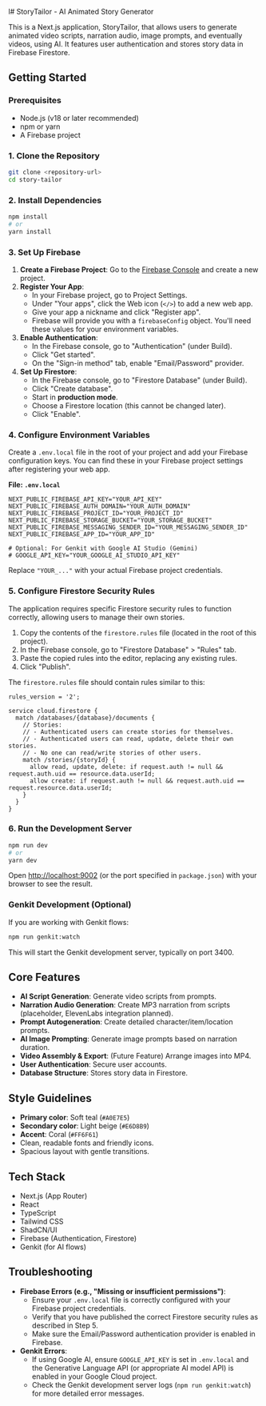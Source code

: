 l# StoryTailor - AI Animated Story Generator

This is a Next.js application, StoryTailor, that allows users to generate animated video scripts, narration audio, image prompts, and eventually videos, using AI. It features user authentication and stores story data in Firebase Firestore.

## Getting Started

### Prerequisites

- Node.js (v18 or later recommended)
- npm or yarn
- A Firebase project

### 1. Clone the Repository

```bash
git clone <repository-url>
cd story-tailor
```

### 2. Install Dependencies

```bash
npm install
# or
yarn install
```

### 3. Set Up Firebase

1.  **Create a Firebase Project**: Go to the [Firebase Console](https://console.firebase.google.com/) and create a new project.
2.  **Register Your App**:
    *   In your Firebase project, go to Project Settings.
    *   Under "Your apps", click the Web icon (`</>`) to add a new web app.
    *   Give your app a nickname and click "Register app".
    *   Firebase will provide you with a `firebaseConfig` object. You'll need these values for your environment variables.
3.  **Enable Authentication**:
    *   In the Firebase console, go to "Authentication" (under Build).
    *   Click "Get started".
    *   On the "Sign-in method" tab, enable "Email/Password" provider.
4.  **Set Up Firestore**:
    *   In the Firebase console, go to "Firestore Database" (under Build).
    *   Click "Create database".
    *   Start in **production mode**.
    *   Choose a Firestore location (this cannot be changed later).
    *   Click "Enable".

### 4. Configure Environment Variables

Create a `.env.local` file in the root of your project and add your Firebase configuration keys. You can find these in your Firebase project settings after registering your web app.

**File: `.env.local`**
```env
NEXT_PUBLIC_FIREBASE_API_KEY="YOUR_API_KEY"
NEXT_PUBLIC_FIREBASE_AUTH_DOMAIN="YOUR_AUTH_DOMAIN"
NEXT_PUBLIC_FIREBASE_PROJECT_ID="YOUR_PROJECT_ID"
NEXT_PUBLIC_FIREBASE_STORAGE_BUCKET="YOUR_STORAGE_BUCKET"
NEXT_PUBLIC_FIREBASE_MESSAGING_SENDER_ID="YOUR_MESSAGING_SENDER_ID"
NEXT_PUBLIC_FIREBASE_APP_ID="YOUR_APP_ID"

# Optional: For Genkit with Google AI Studio (Gemini)
# GOOGLE_API_KEY="YOUR_GOOGLE_AI_STUDIO_API_KEY"
```

Replace `"YOUR_..."` with your actual Firebase project credentials.

### 5. Configure Firestore Security Rules

The application requires specific Firestore security rules to function correctly, allowing users to manage their own stories.

1.  Copy the contents of the `firestore.rules` file (located in the root of this project).
2.  In the Firebase console, go to "Firestore Database" > "Rules" tab.
3.  Paste the copied rules into the editor, replacing any existing rules.
4.  Click "Publish".

The `firestore.rules` file should contain rules similar to this:
```rules
rules_version = '2';

service cloud.firestore {
  match /databases/{database}/documents {
    // Stories:
    // - Authenticated users can create stories for themselves.
    // - Authenticated users can read, update, delete their own stories.
    // - No one can read/write stories of other users.
    match /stories/{storyId} {
      allow read, update, delete: if request.auth != null && request.auth.uid == resource.data.userId;
      allow create: if request.auth != null && request.auth.uid == request.resource.data.userId;
    }
  }
}
```

### 6. Run the Development Server

```bash
npm run dev
# or
yarn dev
```

Open [http://localhost:9002](http://localhost:9002) (or the port specified in `package.json`) with your browser to see the result.

### Genkit Development (Optional)

If you are working with Genkit flows:
```bash
npm run genkit:watch
```
This will start the Genkit development server, typically on port 3400.

## Core Features

-   **AI Script Generation**: Generate video scripts from prompts.
-   **Narration Audio Generation**: Create MP3 narration from scripts (placeholder, ElevenLabs integration planned).
-   **Prompt Autogeneration**: Create detailed character/item/location prompts.
-   **AI Image Prompting**: Generate image prompts based on narration duration.
-   **Video Assembly & Export**: (Future Feature) Arrange images into MP4.
-   **User Authentication**: Secure user accounts.
-   **Database Structure**: Stores story data in Firestore.

## Style Guidelines

-   **Primary color**: Soft teal (`#A0E7E5`)
-   **Secondary color**: Light beige (`#E6D8B9`)
-   **Accent**: Coral (`#FF6F61`)
-   Clean, readable fonts and friendly icons.
-   Spacious layout with gentle transitions.

## Tech Stack

-   Next.js (App Router)
-   React
-   TypeScript
-   Tailwind CSS
-   ShadCN/UI
-   Firebase (Authentication, Firestore)
-   Genkit (for AI flows)

## Troubleshooting

-   **Firebase Errors (e.g., "Missing or insufficient permissions")**:
    *   Ensure your `.env.local` file is correctly configured with your Firebase project credentials.
    *   Verify that you have published the correct Firestore security rules as described in Step 5.
    *   Make sure the Email/Password authentication provider is enabled in Firebase.
-   **Genkit Errors**:
    *   If using Google AI, ensure `GOOGLE_API_KEY` is set in `.env.local` and the Generative Language API (or appropriate AI model API) is enabled in your Google Cloud project.
    *   Check the Genkit development server logs (`npm run genkit:watch`) for more detailed error messages.
```